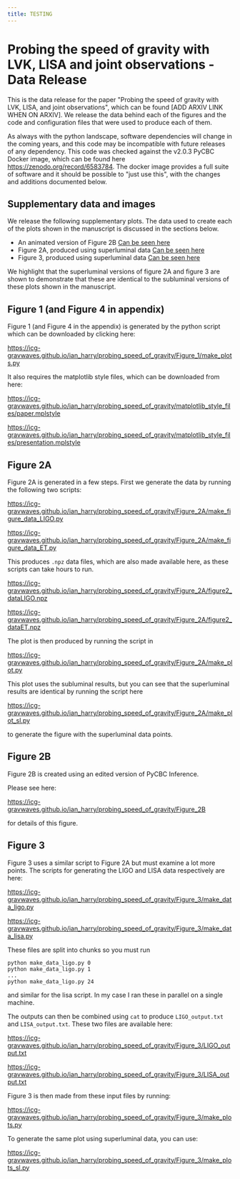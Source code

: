 ```yaml
---
title: TESTING
---
```


# Probing the speed of gravity with LVK, LISA and joint observations - Data Release

This is the data release for the paper "Probing the speed of gravity with LVK, LISA, and joint observations", which can be found
\[ADD ARXIV LINK WHEN ON ARXIV\]. We release the data behind each of the figures and the code and configuration files that were used to produce each of them.

As always with the python landscape, software dependencies will change in the coming years, and this code may be incompatible with future releases of any dependency. This code was checked against the v2.0.3 PyCBC Docker image, which can be found here https://zenodo.org/record/6583784. The docker image provides a full suite of software and it should be possible to "just use this", with the changes and additions documented below.

## Supplementary data and images

We release the following supplementary plots. The data used to create each of the plots shown in the manuscript is discussed in the sections below.

* An animated version of Figure 2B [Can be seen here](https://icg-gravwaves.github.io/ian_harry/probing_speed_of_gravity/Figure_2B/figure2b.mp4)
* Figure 2A, produced using superluminal data [Can be seen here](https://icg-gravwaves.github.io/ian_harry/probing_speed_of_gravity/Figure_2A/figure2a_sl.png)
* Figure 3, produced using superluminal data [Can be seen here](https://icg-gravwaves.github.io/ian_harry/probing_speed_of_gravity/Figure_3/figure3_sl.png)

We highlight that the superluminal versions of figure 2A and figure 3 are shown to demonstrate that these are identical to the subluminal versions of these plots
shown in the manuscript.

## Figure 1 (and Figure 4 in appendix)

Figure 1 (and Figure 4 in the appendix) is generated by the python script which can be downloaded by clicking here:

<https://icg-gravwaves.github.io/ian_harry/probing_speed_of_gravity/Figure_1/make_plots.py>

It also requires the matplotlib style files, which can be downloaded from here:

<https://icg-gravwaves.github.io/ian_harry/probing_speed_of_gravity/matplotlib_style_files/paper.mplstyle>

<https://icg-gravwaves.github.io/ian_harry/probing_speed_of_gravity/matplotlib_style_files/presentation.mplstyle>


## Figure 2A

Figure 2A is generated in a few steps. First we generate the data by running the following two scripts:

<https://icg-gravwaves.github.io/ian_harry/probing_speed_of_gravity/Figure_2A/make_figure_data_LIGO.py>

<https://icg-gravwaves.github.io/ian_harry/probing_speed_of_gravity/Figure_2A/make_figure_data_ET.py>

This produces `.npz` data files, which are also made available here, as these scripts can take hours to run.

<https://icg-gravwaves.github.io/ian_harry/probing_speed_of_gravity/Figure_2A/figure2_dataLIGO.npz>

<https://icg-gravwaves.github.io/ian_harry/probing_speed_of_gravity/Figure_2A/figure2_dataET.npz>

The plot is then produced by running the script in

<https://icg-gravwaves.github.io/ian_harry/probing_speed_of_gravity/Figure_2A/make_plot.py>

This plot uses the subluminal results, but you can see that the superluminal results are identical by running the script here

<https://icg-gravwaves.github.io/ian_harry/probing_speed_of_gravity/Figure_2A/make_plot_sl.py>

to generate the figure with the superluminal data points.

## Figure 2B

Figure 2B is created using an edited version of PyCBC Inference.

Please see here:

<https://icg-gravwaves.github.io/ian_harry/probing_speed_of_gravity/Figure_2B>

for details of this figure.

## Figure 3

Figure 3 uses a similar script to Figure 2A but must examine a lot more points. The scripts for generating the LIGO and LISA data respectively are here:

<https://icg-gravwaves.github.io/ian_harry/probing_speed_of_gravity/Figure_3/make_data_ligo.py>

<https://icg-gravwaves.github.io/ian_harry/probing_speed_of_gravity/Figure_3/make_data_lisa.py>

These files are split into chunks so you must run

```
python make_data_ligo.py 0
python make_data_ligo.py 1
...
python make_data_ligo.py 24
```

and similar for the lisa script. In my case I ran these in parallel on a single machine.

The outputs can then be combined using `cat` to produce `LIGO_output.txt` and `LISA_output.txt`. These two files are available here:

<https://icg-gravwaves.github.io/ian_harry/probing_speed_of_gravity/Figure_3/LIGO_output.txt>

<https://icg-gravwaves.github.io/ian_harry/probing_speed_of_gravity/Figure_3/LISA_output.txt>

Figure 3 is then made from these input files by running:

<https://icg-gravwaves.github.io/ian_harry/probing_speed_of_gravity/Figure_3/make_plots.py>

To generate the same plot using superluminal data, you can use:

<https://icg-gravwaves.github.io/ian_harry/probing_speed_of_gravity/Figure_3/make_plots_sl.py>



